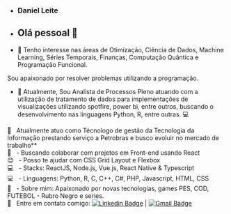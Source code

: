 
- ### Daniel Leite

- ## Olá pessoal 👋

- 👀 Tenho interesse nas áreas de Otimização, Ciência de Dados, Machine Learning, Séries Temporais, Finanças, Computação Quântica e Programação Funcional. 

Sou apaixonado por resolver problemas utilizando a programação.
- 🌱 Atualmente, Sou Analista de Processos Pleno atuando com a utilização de tratamento de dados para implementações de visualizações utilizando spotfire, power bi, entre outros, buscando o desenvolvimento nas linguagens Python, R, entre outras. :computer:

 :rocket:  &nbsp; Atualmente atuo como Técnologo de gestão da Tecnologia da Informação prestando serviço a Petrobras e busco evoluir no mercado de trabalho**
 <br/> :purple_heart: &nbsp;  - Buscando colaborar com projetos em Front-end usando React
 <br/> :blush: &nbsp; - Posso te ajudar com CSS Grid Layout e Flexbox
 <br/> :computer: &nbsp; - Stacks: ReactJS, Node.js, Vue.js, React Native & Typescript
 <br/> :computer: &nbsp; - Linguagens: Python, R, C, C++, C#, PHP, Javascript, HTML, CSS
 <br/> 💬  &nbsp; - Sobre mim: Apaixonado por novas tecnologias, games PES, COD, FUTEBOL - Rubro Negro e series.
 <br/> :email: &nbsp; Entre em contato comigo: [![Linkedin Badge](https://img.shields.io/badge/-DanielLeite-blue?style=flat-square&logo=Linkedin&logoColor=white&link=https://www.linkedin.com/in/daniel-c%C3%A9sar-silva-leite-550818b8/)](https://www.linkedin.com/in/daniel-c%C3%A9sar-silva-leite-550818b8/) 
| 
[![Gmail Badge](https://img.shields.io/badge/-daniellulugabi@gmail.com-c14438?style=flat-square&logo=Gmail&logoColor=white&link=mailto:daniellulugabi@gmail.com)](mailto:daniellulugabi@gmail.com)

